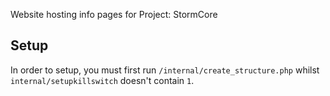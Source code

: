 Website hosting info pages for Project: StormCore

## Setup
In order to setup, you must first run `/internal/create_structure.php` whilst `internal/setupkillswitch` doesn't contain `1`.
